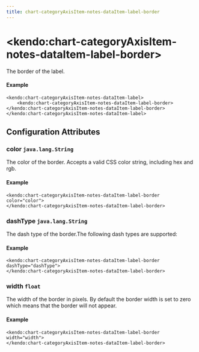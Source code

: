 ```yaml
---
title: chart-categoryAxisItem-notes-dataItem-label-border
---
```


# \<kendo:chart-categoryAxisItem-notes-dataItem-label-border\>

The border of the label.

#### Example
    <kendo:chart-categoryAxisItem-notes-dataItem-label>
        <kendo:chart-categoryAxisItem-notes-dataItem-label-border></kendo:chart-categoryAxisItem-notes-dataItem-label-border>
    </kendo:chart-categoryAxisItem-notes-dataItem-label>

## Configuration Attributes

### color `java.lang.String`

The color of the border. Accepts a valid CSS color string, including hex and rgb.

#### Example
    <kendo:chart-categoryAxisItem-notes-dataItem-label-border color="color">
    </kendo:chart-categoryAxisItem-notes-dataItem-label-border>

### dashType `java.lang.String`

The dash type of the border.The following dash types are supported:

#### Example
    <kendo:chart-categoryAxisItem-notes-dataItem-label-border dashType="dashType">
    </kendo:chart-categoryAxisItem-notes-dataItem-label-border>

### width `float`

The width of the border in pixels. By default the border width is set to zero which means that the border will not appear.

#### Example
    <kendo:chart-categoryAxisItem-notes-dataItem-label-border width="width">
    </kendo:chart-categoryAxisItem-notes-dataItem-label-border>

